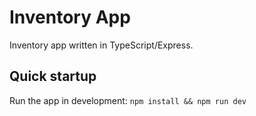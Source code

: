 # Inventory App
Inventory app written in TypeScript/Express. 

## Quick startup

Run the app in development: 
`npm install && npm run dev`